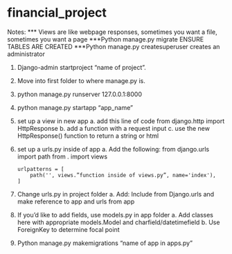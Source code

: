 # financial_project

Notes:
*** Views are like webpage responses, sometimes you want a file, sometimes you want a page
***Python manage.py migrate ENSURE TABLES ARE CREATED
***Python manage.py createsuperuser creates an administrator

1)	Django-admin startproject “name of project”.
2)	Move into first folder to where manage.py is.
3)	python manage.py runserver 127.0.0.1:8000
4)	python manage.py startapp “app_name”
5)	set up a view in new app
	a.	add this line of code from django.http import HttpResponse
	b.	add a function with a request input
	c.	use the new HttpResponse() function to return a string or html
6)	set up a urls.py inside of app
	a.	Add the following:
		from django.urls import path
		from . import views

		urlpatterns = [
			path('', views.”function inside of views.py”, name='index'),
		]
7)	Change urls.py in project folder
	a.	Add:
		Include from Django.urls and make reference to app and urls from app
8)	If you’d like to add fields, use models.py in app folder
	a.	Add classes here with appropriate models.Model and charfield/datetimefield
	b.	Use ForeignKey to determine focal point
9)	Python manage.py makemigrations “name of app in apps.py”

